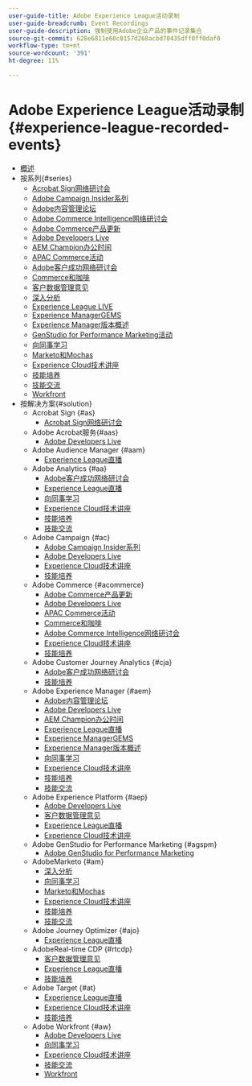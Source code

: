 ```yaml
---
user-guide-title: Adobe Experience League活动录制
user-guide-breadcrumb: Event Recordings
user-guide-description: 强制使用Adobe企业产品的事件记录集合
source-git-commit: 628e6811e60c0157d268acbd70435dff0ff0daf0
workflow-type: tm+mt
source-wordcount: '391'
ht-degree: 11%

---
```



# Adobe Experience League活动录制 {#experience-league-recorded-events}

+ [概述](overview.md)
+ 按系列{#series}
   + [Acrobat Sign网络研讨会](https://experienceleague.adobe.com/docs/events/acrobat-sign-webinars/overview.html)
   + [Adobe Campaign Insider系列](https://experienceleague.adobe.com/docs/events/adobe-campaign-insider-recordings/overview.html)
   + [Adobe内容管理论坛](https://experienceleague.adobe.com/docs/events/adobe-content-management-forum-recordings/overview.html)
   + [Adobe Commerce Intelligence网络研讨会](https://experienceleague.adobe.com/docs/events/mbi-webinars-recordings/overview.html)
   + [Adobe Commerce产品更新](https://experienceleague.adobe.com/docs/events/adobe-commerce-product-update-recordings/overview.html)
   + [Adobe Developers Live](https://experienceleague.adobe.com/docs/events/adobe-developers-live-recordings/overview.html)
   + [AEM Champion办公时间](https://experienceleague.adobe.com/docs/events/aem-champion-office-hours/overview.html)
   + [APAC Commerce活动](https://experienceleague.adobe.com/docs/events/apac-commerce-recordings/overview.html)
   + [Adobe客户成功网络研讨会](https://experienceleague.adobe.com/docs/events/adobe-customer-success-webinar-recordings/overview.html)
   + [Commerce和咖啡](https://experienceleague.adobe.com/docs/events/commerce-and-coffee-recordings/overview.html)
   + [客户数据管理意见](https://experienceleague.adobe.com/docs/events/customer-data-management-voices-recordings/overview.html?lang=zh-Hans)
   + [深入分析](https://experienceleague.adobe.com/docs/events/deep-dives-recordings/overview.html)
   + [Experience League LIVE](https://experienceleague.adobe.com/docs/events/experience-league-live-recordings/overview.html)
   + [Experience ManagerGEMS](https://experienceleague.adobe.com/docs/events/experience-manager-gems-recordings/overview.html)
   + [Experience Manager版本概述](https://experienceleague.adobe.com/docs/events/aemcs-release-update-recordings/overview.html?lang=zh-Hans)
   + [GenStudio for Performance Marketing活动](https://experienceleague.adobe.com/docs/events/gen-studio-for-performance-marketing-events/overview.html)
   + [向同事学习](https://experienceleague.adobe.com/docs/events/learn-from-your-peers-recordings/overview.html)
   + [Marketo和Mochas](https://experienceleague.adobe.com/docs/events/marketo-and-mochas-recordings/overview.html)
   + [Experience Cloud技术讲座](https://experienceleague.adobe.com/docs/events/tech-sessions/overview.html)
   + [技能培养](https://experienceleague.adobe.com/docs/events/skill-builder-recordings/overview.html)
   + [技能交流](https://experienceleague.adobe.com/docs/events/the-skill-exchange-recordings/overview.html)
   + [Workfront](https://experienceleague.adobe.com/docs/events/workfront-recordings/overview.html)
+ 按解决方案{#solution}
   + Acrobat Sign {#as}
      + [Acrobat Sign网络研讨会](https://experienceleague.adobe.com/docs/events/acrobat-sign-webinars/overview.html)
   + Adobe Acrobat服务{#aas}
      + [Adobe Developers Live](https://experienceleague.adobe.com/docs/events/adobe-developers-live-recordings/overview.html)
   + Adobe Audience Manager {#aam}
      + [Experience League直播](https://experienceleague.adobe.com/docs/events/experience-league-live-recordings/overview.html)
   + Adobe Analytics {#aa}
      + [Adobe客户成功网络研讨会](https://experienceleague.adobe.com/docs/events/adobe-customer-success-webinar-recordings/overview.html)
      + [Experience League直播](https://experienceleague.adobe.com/docs/events/experience-league-live-recordings/overview.html)
      + [向同事学习](https://experienceleague.adobe.com/docs/events/learn-from-your-peers-recordings/overview.html)
      + [Experience Cloud技术讲座](https://experienceleague.adobe.com/docs/events/tech-sessions/overview.html)
      + [技能培养](https://experienceleague.adobe.com/docs/events/skill-builder-recordings/overview.html)
      + [技能交流](https://experienceleague.adobe.com/docs/events/the-skill-exchange-recordings/overview.html)
   + Adobe Campaign {#ac}
      + [Adobe Campaign Insider系列](https://experienceleague.adobe.com/docs/events/adobe-campaign-insider-recordings/overview.html)
      + [Adobe Developers Live](https://experienceleague.adobe.com/docs/events/adobe-developers-live-recordings/overview.html)
      + [Experience Cloud技术讲座](https://experienceleague.adobe.com/docs/events/tech-sessions/overview.html)
      + [技能培养](https://experienceleague.adobe.com/docs/events/skill-builder-recordings/overview.html)
   + Adobe Commerce {#acommerce}
      + [Adobe Commerce产品更新](https://experienceleague.adobe.com/docs/events/adobe-commerce-product-update-recordings/overview.html)
      + [Adobe Developers Live](https://experienceleague.adobe.com/docs/events/adobe-developers-live-recordings/overview.html)
      + [APAC Commerce活动](https://experienceleague.adobe.com/docs/events/apac-commerce-recordings/overview.html)
      + [Commerce和咖啡](https://experienceleague.adobe.com/docs/events/commerce-and-coffee-recordings/overview.html)
      + [Adobe Commerce Intelligence网络研讨会](https://experienceleague.adobe.com/docs/events/mbi-webinars-recordings/overview.html)
      + [Experience Cloud技术讲座](https://experienceleague.adobe.com/docs/events/tech-sessions/overview.html)
      + [技能培养](https://experienceleague.adobe.com/docs/events/skill-builder-recordings/overview.html)
   + Adobe Customer Journey Analytics {#cja}
      + [Adobe客户成功网络研讨会](https://experienceleague.adobe.com/docs/events/adobe-customer-success-webinar-recordings/overview.html)
      + [技能培养](https://experienceleague.adobe.com/docs/events/skill-builder-recordings/overview.html)
   + Adobe Experience Manager {#aem}
      + [Adobe内容管理论坛](https://experienceleague.adobe.com/docs/events/adobe-content-management-forum-recordings/overview.html)
      + [Adobe Developers Live](https://experienceleague.adobe.com/docs/events/adobe-developers-live-recordings/overview.html)
      + [AEM Champion办公时间](https://experienceleague.adobe.com/docs/events/aem-champion-office-hours/overview.html)
      + [Experience League直播](https://experienceleague.adobe.com/docs/events/experience-league-live-recordings/overview.html)
      + [Experience ManagerGEMS](https://experienceleague.adobe.com/docs/events/experience-manager-gems-recordings/overview.html)
      + [Experience Manager版本概述](https://experienceleague.adobe.com/docs/events/aemcs-release-update-recordings/overview.html?lang=zh-Hans)
      + [向同事学习](https://experienceleague.adobe.com/docs/events/learn-from-your-peers-recordings/overview.html)
      + [Experience Cloud技术讲座](https://experienceleague.adobe.com/docs/events/tech-sessions/overview.html)
      + [技能培养](https://experienceleague.adobe.com/docs/events/skill-builder-recordings/overview.html)
      + [技能交流](https://experienceleague.adobe.com/docs/events/the-skill-exchange-recordings/overview.html)
   + Adobe Experience Platform {#aep}
      + [Adobe Developers Live](https://experienceleague.adobe.com/docs/events/adobe-developers-live-recordings/overview.html)
      + [客户数据管理意见](https://experienceleague.adobe.com/docs/events/customer-data-management-voices-recordings/overview.html?lang=zh-Hans)
      + [Experience League直播](https://experienceleague.adobe.com/docs/events/experience-league-live-recordings/overview.html)
      + [Experience Cloud技术讲座](https://experienceleague.adobe.com/docs/events/tech-sessions/overview.html)
   + Adobe GenStudio for Performance Marketing {#agspm}
      + [Adobe GenStudio for Performance Marketing](https://experienceleague.adobe.com/docs/events/gen-studio-for-performance-marketing-events/overview.html)
   + AdobeMarketo {#am}
      + [深入分析](https://experienceleague.adobe.com/docs/events/deep-dives-recordings/overview.html)
      + [向同事学习](https://experienceleague.adobe.com/docs/events/learn-from-your-peers-recordings/overview.html)
      + [Marketo和Mochas](https://experienceleague.adobe.com/docs/events/marketo-and-mochas-recordings/overview.html)
      + [Experience Cloud技术讲座](https://experienceleague.adobe.com/docs/events/tech-sessions/overview.html)
      + [技能培养](https://experienceleague.adobe.com/docs/events/skill-builder-recordings/overview.html)
      + [技能交流](https://experienceleague.adobe.com/docs/events/the-skill-exchange-recordings/overview.html)
   + Adobe Journey Optimizer {#ajo}
      + [Experience League直播](https://experienceleague.adobe.com/docs/events/experience-league-live-recordings/overview.html)
   + AdobeReal-time CDP {#rtcdp}
      + [客户数据管理意见](https://experienceleague.adobe.com/docs/events/customer-data-management-voices-recordings/overview.html?lang=zh-Hans)
      + [Experience League直播](https://experienceleague.adobe.com/docs/events/experience-league-live-recordings/overview.html)
      + [技能培养](https://experienceleague.adobe.com/docs/events/skill-builder-recordings/overview.html)
   + Adobe Target {#at}
      + [Experience League直播](https://experienceleague.adobe.com/docs/events/experience-league-live-recordings/overview.html)
      + [Experience Cloud技术讲座](https://experienceleague.adobe.com/docs/events/tech-sessions/overview.html)
      + [技能培养](https://experienceleague.adobe.com/docs/events/skill-builder-recordings/overview.html)
   + Adobe Workfront {#aw}
      + [Adobe Developers Live](https://experienceleague.adobe.com/docs/events/adobe-developers-live-recordings/overview.html)
      + [向同事学习](https://experienceleague.adobe.com/docs/events/learn-from-your-peers-recordings/overview.html)
      + [Experience Cloud技术讲座](https://experienceleague.adobe.com/docs/events/tech-sessions/overview.html)
      + [技能交流](https://experienceleague.adobe.com/docs/events/the-skill-exchange-recordings/overview.html)
      + [Workfront](https://experienceleague.adobe.com/docs/events/workfront-recordings/overview.html)
